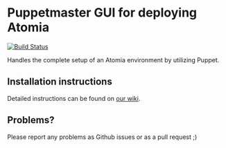 # Puppetmaster GUI for deploying Atomia

[![Build Status](https://travis-ci.org/atomia/puppetmaster-gui.svg?branch=master)](https://travis-ci.org/atomia/puppetmaster-gui)

Handles the complete setup of an Atomia environment by utilizing Puppet.

## Installation instructions

Detailed instructions can be found on [our wiki](https://github.com/atomia/puppetmaster-gui/wiki/Installing-a-production-environment).

## Problems?

Please report any problems as Github issues or as a pull request ;)
